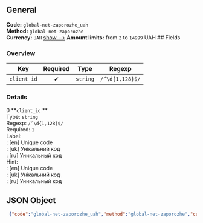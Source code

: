 ## General 
**Code:** `global-net-zaporozhe_uah`  
**Method:** `global-net-zaporozhe`  
**Currency:** `UAH` [show -->]() 
**Amount limits:** from `2`  to `14999`  UAH ## Fields 
### Overview 
|Key|Required|Type|Regexp| 
|:---:|:---:|:---:|:---:| 
|`client_id` |✔ |`string` |`/^\d{1,128}$/` | 
 
### Details 
0 **`client_id` **  
Type: `string`  
Regexp: `/^\d{1,128}$/`  
Required: `1`  
Label:  
: [en] Unique code  
: [uk] Унікальний код  
: [ru] Уникальный код  
Hint:  
: [en] Unique code  
: [uk] Унікальний код  
: [ru] Уникальный код  
## JSON Object 
```json
 {"code":"global-net-zaporozhe_uah","method":"global-net-zaporozhe","currency":"UAH","fields":[{"key":"client_id","type":"string","label":{"en":"Unique code","uk":"\u0423\u043d\u0456\u043a\u0430\u043b\u044c\u043d\u0438\u0439 \u043a\u043e\u0434","ru":"\u0423\u043d\u0438\u043a\u0430\u043b\u044c\u043d\u044b\u0439 \u043a\u043e\u0434"},"regexp":"\/^\\d{1,128}$\/","required":true,"position":1,"hint":{"en":"Unique code","uk":"\u0423\u043d\u0456\u043a\u0430\u043b\u044c\u043d\u0438\u0439 \u043a\u043e\u0434","ru":"\u0423\u043d\u0438\u043a\u0430\u043b\u044c\u043d\u044b\u0439 \u043a\u043e\u0434"},"example":"18504"}],"amount_min":2,"amount_max":14999}```  
